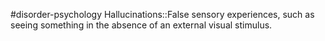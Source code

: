 #disorder-psychology 
Hallucinations::False sensory experiences, such as seeing something in the absence of an external visual stimulus. 